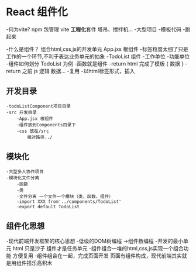 # React 组件化

-何为vite?
npm 包管理
vite **工程化**套件 塔吊、搅拌机...
    -大型项目
    -模板代码
    -跑起来

-什么是组件？
    组合html,css,js的开发单元
    App.jxs 根组件
    -标签粒度太细了只是工作的一个环节,不利于表达业务单元的抽象
    -TodoList 组件
    -工作单位
    -功能单位
-组件如何划分 TodoList 为例
-函数就是组件
    -return html 完成了模板 { 数据 }
    -return 之前 js 逻辑 数据...
    -复用
    -以html标签形式，插入

## 开发目录
    -todoListComponent项目目录
    -src 开发目录
        -App.jsx 根组件
        -组件放到Components目录下
        -css 放在/src
            相对路径../

## 模块化
    -大型多人协作项目
    -模块化文件分离
        -函数
        -类
        -文件分离 一个文件一个模块（类，函数，组件）
        -import XXX from'../components/TodoList'
        -export default TodoList

## 组件化思想
-现代前端开发框架的核心思想
-低级的DOM树编程 ->组件数编程
-开发的最小单元
    html 只是沙子
    组件才是任务单元
-组件组合一堆的html,css,js实现一个组合功能
    方便复用
-组件组合在一起，完成页面开发
    页面有组件构成，现代前端其实就是用组件搭乐高积木